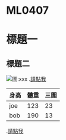 # ML0407
# 標題一
## 標題二
![圖:xxx](https://i.imgur.com/tLNEk88.jpg)
.[請點我](https://www.google.com/)

身高|體重|三圍
---|---|---
joe|123|23
bob|190|13

.[請點我](https://en.wikibooks.org/wiki/LaTeX/Mathematics)
